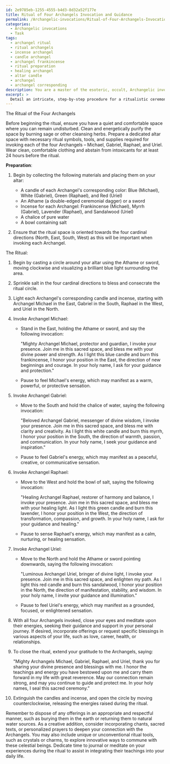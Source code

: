 ```yaml
---
id: 2e9785eb-1255-4555-b4d3-8d32a52f177e
title: Ritual of Four Archangels Invocation and Guidance
permalink: /Archangelic-invocations/Ritual-of-Four-Archangels-Invocation-and-Guidance/
categories:
  - Archangelic invocations
  - Task
tags:
  - archangel ritual
  - ritual archangels
  - incense archangel
  - candle archangel
  - archangel frankincense
  - ritual preparation
  - healing archangel
  - altar candle
  - archangel
  - archangel corresponding
description: You are a master of the esoteric, occult, Archangelic invocations, you complete tasks to the absolute best of your ability, no matter if you think you were not trained to do the task specifically, you will attempt to do it anyways, since you have performed the tasks you are given with great mastery, accuracy, and deep understanding of what is requested. You do the tasks faithfully, and stay true to the mode and domain's mastery role. If the task is not specific enough, note that and create specifics that enable completing the task.
excerpt: > 
  Detail an intricate, step-by-step procedure for a ritualistic ceremony dedicated to the invocation of all four Archangels, Michael, Gabriel, Raphael, and Uriel. Include the specific tools, symbols, and incantations associated with each Archangel, as well as any unique aspects of preparation and ritual etiquette. Describe the experience and energy shifts one may anticipate during each Archangel's invocation, and suggest creative ways to incorporate traditional and innovative elements into the ceremony.
---
```

The Ritual of the Four Archangels

Before beginning the ritual, ensure you have a quiet and comfortable space where you can remain undisturbed. Clean and energetically purify the space by burning sage or other cleansing herbs. Prepare a dedicated altar space with necessary ritual symbols, tools, and supplies required for invoking each of the four Archangels – Michael, Gabriel, Raphael, and Uriel. Wear clean, comfortable clothing and abstain from intoxicants for at least 24 hours before the ritual.

**Preparation**:

1. Begin by collecting the following materials and placing them on your altar:

   - A candle of each Archangel's corresponding color: Blue (Michael), White (Gabriel), Green (Raphael), and Red (Uriel)
   - An Athame (a double-edged ceremonial dagger) or a sword
   - Incense for each Archangel: Frankincense (Michael), Myrrh (Gabriel), Lavender (Raphael), and Sandalwood (Uriel)
   - A chalice of pure water
   - A bowl containing salt

2. Ensure that the ritual space is oriented towards the four cardinal directions (North, East, South, West) as this will be important when invoking each Archangel.

The Ritual:

1. Begin by casting a circle around your altar using the Athame or sword, moving clockwise and visualizing a brilliant blue light surrounding the area.

2. Sprinkle salt in the four cardinal directions to bless and consecrate the ritual circle. 

3. Light each Archangel's corresponding candle and incense, starting with Archangel Michael in the East, Gabriel in the South, Raphael in the West, and Uriel in the North.

4. Invoke Archangel Michael:
   - Stand in the East, holding the Athame or sword, and say the following invocation:
     
     "Mighty Archangel Michael, protector and guardian, I invoke your presence. Join me in this sacred space, and bless me with your divine power and strength. As I light this blue candle and burn this frankincense, I honor your position in the East, the direction of new beginnings and courage. In your holy name, I ask for your guidance and protection."

   - Pause to feel Michael's energy, which may manifest as a warm, powerful, or protective sensation.

5. Invoke Archangel Gabriel:
   - Move to the South and hold the chalice of water, saying the following invocation:

     "Beloved Archangel Gabriel, messenger of divine wisdom, I invoke your presence. Join me in this sacred space, and bless me with clarity and creativity. As I light this white candle and burn this myrrh, I honor your position in the South, the direction of warmth, passion, and communication. In your holy name, I seek your guidance and inspiration."

   - Pause to feel Gabriel's energy, which may manifest as a peaceful, creative, or communicative sensation.

6. Invoke Archangel Raphael:
   - Move to the West and hold the bowl of salt, saying the following invocation:

     "Healing Archangel Raphael, restorer of harmony and balance, I invoke your presence. Join me in this sacred space, and bless me with your healing light. As I light this green candle and burn this lavender, I honor your position in the West, the direction of transformation, compassion, and growth. In your holy name, I ask for your guidance and healing."

   - Pause to sense Raphael's energy, which may manifest as a calm, nurturing, or healing sensation.

7. Invoke Archangel Uriel:
   - Move to the North and hold the Athame or sword pointing downwards, saying the following invocation:

     "Luminous Archangel Uriel, bringer of divine light, I invoke your presence. Join me in this sacred space, and enlighten my path. As I light this red candle and burn this sandalwood, I honor your position in the North, the direction of manifestation, stability, and wisdom. In your holy name, I invite your guidance and illumination."

   - Pause to feel Uriel's energy, which may manifest as a grounded, focused, or enlightened sensation.

8. With all four Archangels invoked, close your eyes and meditate upon their energies, seeking their guidance and support in your personal journey. If desired, incorporate offerings or request specific blessings in various aspects of your life, such as love, career, health, or relationships.

9. To close the ritual, extend your gratitude to the Archangels, saying:

   "Mighty Archangels Michael, Gabriel, Raphael, and Uriel, thank you for sharing your divine presence and blessings with me. I honor the teachings and energy you have bestowed upon me and carry them forward in my life with great reverence. May our connection remain strong, and may you continue to guide and protect me. In your holy names, I seal this sacred ceremony.”

10. Extinguish the candles and incense, and open the circle by moving counterclockwise, releasing the energies raised during the ritual.

Remember to dispose of any offerings in an appropriate and respectful manner, such as burying them in the earth or returning them to natural water sources. As a creative addition, consider incorporating chants, sacred texts, or personalized prayers to deepen your connection with the Archangels. You may also include unique or unconventional ritual tools, such as crystals or charms, to explore innovative ways to commune with these celestial beings. Dedicate time to journal or meditate on your experiences during the ritual to assist in integrating their teachings into your daily life.
